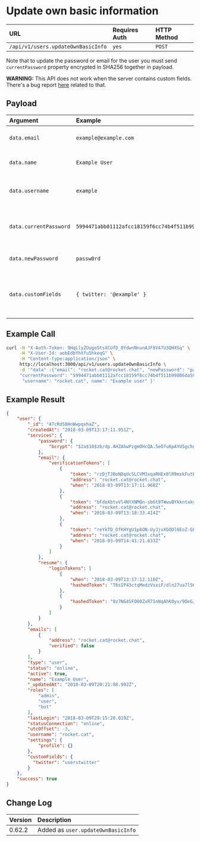 # Update own basic information

| URL | Requires Auth | HTTP Method |
| :--- | :--- | :--- |
| `/api/v1/users.updateOwnBasicInfo` | `yes` | `POST` |

Note that to update the password or email for the user you must send `currentPassword` property encrypted in SHA256 together in payload.

**WARNING:** This API does not work when the server contains custom fields. There's a bug report [here](https://github.com/RocketChat/Rocket.Chat/issues/11154) related to that.

## Payload

| Argument | Example | Required | Description |
| :--- | :--- | :--- | :--- |
| `data.email` | `example@example.com` | Optional | The email address for the user. |
| `data.name` | `Example User` | Optional | The display name of the user. |
| `data.username` | `example` | Optional | The username for the user. |
| `data.currentPassword` | `5994471abb01112afcc18159f6cc74b4f511b99806da59b3caf5a9c173cacfc5@w0rd` | Optional | The password for the user encrypted in SHA256. |
| `data.newPassword` | `passw0rd` | Optional | The new password for the user |
| `data.customFields` | `{ twitter: '@example' }` | Optional <br> Default: `undefined` | Any custom fields the user should have on their account. |

## Example Call

```bash
curl -H "X-Auth-Token: 9HqLlyZOugoStsXCUfD_0YdwnNnunAJF8V47U3QHXSq" \
     -H "X-User-Id: aobEdbYhXfu5hkeqG" \
     -H "Content-type:application/json" \
     http://localhost:3000/api/v1/users.updateOwnBasicInfo \
     -d '"data" :{"email": "rocket.cat@rocket.chat", "newPassword": "passw0rd",
     "currentPassword": "5994471abb01112afcc18159f6cc74b4f511b99806da59b3caf5a9c173cacfc5",
      "username": "rocket.cat", name": "Example user" }'
```

## Example Result

```json
{
    "user": {
        "_id": "47cRd58HnWwpqxhaZ",
        "createdAt": "2018-03-09T13:17:11.951Z",
        "services": {
            "password": {
                "bcrypt": "$2a$10$zb/dp.AHZAhwPzgmOHcQA.5eOfu6pAYU5gchg3O74z7XzWAppJflq"
            },
            "email": {
                "verificationTokens": [
                    {
                        "token": "rzDjTJBoN8qdc5LCVM3xqaRHEx0lR9mxkFutB6fv-YP",
                        "address": "rocket.cat@rocket.chat",
                        "when": "2018-03-09T13:17:11.968Z"
                    },
                    {
                        "token": "bFdoXbtvVl4NYXNMQn-sb6t9TWwuBYkkntakvkNqyzr",
                        "address": "rocket.cat@rocket.chat",
                        "when": "2018-03-09T13:18:33.414Z"
                    },
                    {
                        "token": "reYkTD_OfKHYgU1p6ON-UyJjvXGODl6EoZ-GLQlg81s",
                        "address": "rocket.cat@rocket.chat",
                        "when": "2018-03-09T14:41:21.633Z"
                    }
                ]
            },
            "resume": {
                "loginTokens": [
                    {
                        "when": "2018-03-09T13:17:12.110Z",
                        "hashedToken": "T6sIP43ctqMedzVsxiF/dln27ua7l56/Rys+aq7J2JA="
                    },
                    {
                        "hashedToken": "0z7NG4SFO00ZvR71nNqAhK0yv/9OeGJ74WZWAUxzAwA="
                    }
                ]
            }
        },
        "emails": [
            {
                "address": "rocket.cat@rocket.chat",
                "verified": false
            }
        ],
        "type": "user",
        "status": "online",
        "active": true,
        "name": "Example User",
        "_updatedAt": "2018-03-09T20:21:08.992Z",
        "roles": [
            "admin",
            "user",
            "bot"
        ],
        "lastLogin": "2018-03-09T20:15:20.019Z",
        "statusConnection": "online",
        "utcOffset": -3,
        "username": "rocket.cat",
        "settings": {
            "profile": {}
        },
        "customFields": {
          "twitter": "userstwitter"
        }
    },
    "success": true
}
```

## Change Log

| Version | Description |
| :--- | :--- |
| 0.62.2 | Added as `user.updateOwnBasicInfo` |
